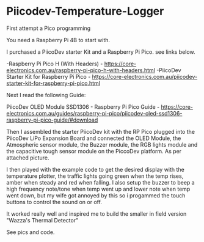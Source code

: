 # Piicodev-Temperature-Logger
First attempt a Pico programming 

You need a Raspberry Pi 4B to start with.

I purchased a PiicoDev starter Kit and a Raspberry Pi Pico. see links below.  

-Raspberry Pi Pico H (With Headers) - https://core-electronics.com.au/raspberry-pi-pico-h-with-headers.html
-PiicoDev Starter Kit for Raspberry Pi Pico - https://core-electronics.com.au/piicodev-starter-kit-for-raspberry-pi-pico.html

Next I read the following Guide:

PiicoDev OLED Module SSD1306 - Raspberry Pi Pico Guide - 
https://core-electronics.com.au/guides/raspberry-pi-pico/piicodev-oled-ssd1306-raspberry-pi-pico-guide/#download

Then I assembled the starter PiicoDev kit with the RP Pico plugged into the PiicoDev LiPo Expansion Board and connected the OLED Module, the Atmospheric sensor module, the Buzzer module, the RGB lights module and the capacitive tough sensor module on the PiccoDev platform. As per attached picture.

I then played with the example code to get the desired display with the temperature plotter, the traffic lights going green when the temp rises, amber when steady and red when falling. I also setup the buzzer to beep a high frequency note/tone when temp went up and lower note when temp went down, but my wife got annoyed by this so i progammed the touch buttons to control the sound on or off.

It worked really well and inspired me to build the smaller in field version "Wazza's Thermal Detector"

See pics and code. 
